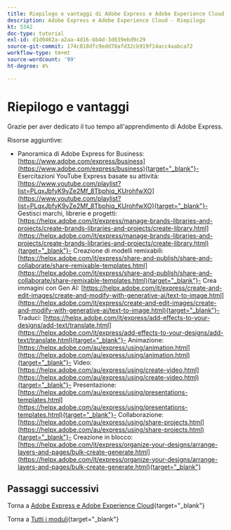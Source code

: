 ```yaml
---
title: Riepilogo e vantaggi di Adobe Express e Adobe Experience Cloud
description: Adobe Express e Adobe Experience Cloud - Riepilogo
kt: 5342
doc-type: tutorial
exl-id: d1d0462a-a2aa-4d16-bb4d-3d639ebd9c29
source-git-commit: 174c818dfc9edd78afd32cb919f14acc4aabca72
workflow-type: tm+mt
source-wordcount: '99'
ht-degree: 4%

---
```


# Riepilogo e vantaggi

Grazie per aver dedicato il tuo tempo all&#39;apprendimento di Adobe Express.

Risorse aggiuntive:

- Panoramica di Adobe Express for Business: [https://www.adobe.com/express/business](https://www.adobe.com/express/business){target="_blank"}- Esercitazioni YouTube Express basate su attività: [https://www.youtube.com/playlist?list=PLqxJbfyK9yZe2Mf_8Tbphiq_KUrohfwXO](https://www.youtube.com/playlist?list=PLqxJbfyK9yZe2Mf_8Tbphiq_KUrohfwXO){target="_blank"}- Gestisci marchi, librerie e progetti: [https://helpx.adobe.com/it/express/manage-brands-libraries-and-projects/create-brands-libraries-and-projects/create-library.html](https://helpx.adobe.com/it/express/manage-brands-libraries-and-projects/create-brands-libraries-and-projects/create-library.html){target="_blank"}- Creazione di modelli remixabili: [https://helpx.adobe.com/it/express/share-and-publish/share-and-collaborate/share-remixable-templates.html](https://helpx.adobe.com/it/express/share-and-publish/share-and-collaborate/share-remixable-templates.html){target="_blank"}- Crea immagini con Gen AI: [https://helpx.adobe.com/it/express/create-and-edit-images/create-and-modify-with-generative-ai/text-to-image.html](https://helpx.adobe.com/it/express/create-and-edit-images/create-and-modify-with-generative-ai/text-to-image.html){target="_blank"}- Traduci: [https://helpx.adobe.com/it/express/add-effects-to-your-designs/add-text/translate.html](https://helpx.adobe.com/it/express/add-effects-to-your-designs/add-text/translate.html){target="_blank"}- Animazione: [https://helpx.adobe.com/au/express/using/animation.html](https://helpx.adobe.com/au/express/using/animation.html){target="_blank"}- Video: [https://helpx.adobe.com/au/express/using/create-video.html](https://helpx.adobe.com/au/express/using/create-video.html){target="_blank"}- Presentazione: [https://helpx.adobe.com/au/express/using/presentations-templates.html](https://helpx.adobe.com/au/express/using/presentations-templates.html){target="_blank"}- Collaborazione: [https://helpx.adobe.com/au/express/using/share-projects.html](https://helpx.adobe.com/au/express/using/share-projects.html){target="_blank"}- Creazione in blocco: [https://helpx.adobe.com/it/express/organize-your-designs/arrange-layers-and-pages/bulk-create-generate.html](https://helpx.adobe.com/it/express/organize-your-designs/arrange-layers-and-pages/bulk-create-generate.html){target="_blank"}

## Passaggi successivi

Torna a [Adobe Express e Adobe Experience Cloud](./express.md){target="_blank"}

Torna a [Tutti i moduli](./../../../overview.md){target="_blank"}